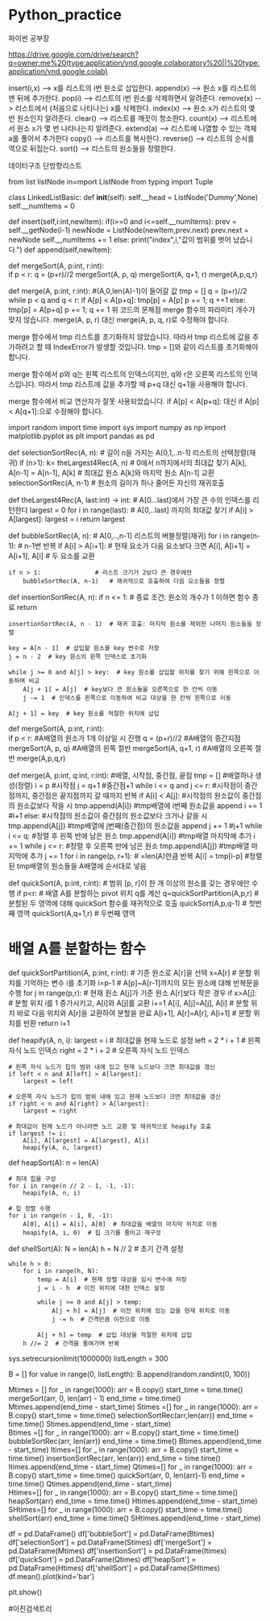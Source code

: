 # Python_practice
파이썬 공부장

https://drive.google.com/drive/search?q=owner:me%20(type:application/vnd.google.colaboratory%20||%20type:application/vnd.google.colab)

insert(i,x) --> x를 리스트의 i번 원소로 삽입한다.
append(x) --> 원소 x를 리스트의 맨 뒤에 추가한다.
pop(i) --> 리스트의 i번 원소를 삭제하면서 알려준다.
remove(x) --> 리스트에서 (처음으로 나타나는) x를 삭제한다.
index(x) --> 원소 x가 리스트의 몇 번 원소인지 알려준다.
clear() --> 리스트를 깨끗이 청소한다.
count(x) --> 리스트에서 원소 x가 몇 번 나타나는지 알려준다.
extend(a) --> 리스트에 나열할 수 있는 객체 a를 풀어서 추가한다
copy() --> 리스트를 복사한다.
reverse() --> 리스트의 순서를 역으로 뒤집는다.
sort() --> 리스트의 원소들을 정렬한다.

데이터구조 단방향리스트

from list listNode in=mport ListNode
from typing import Tuple

class LinkedListBasic:
  def __init__(self):
    self.__head = ListNode('Dummy',None)
    self.__numItems = 0
    
  def insert(self,i:int,newItem):
      if(i>=0 and i<=self.__numItems):
        prev = self.__getNode(i-1)
        newNode = ListNode(newItem,prev.next)
        prev.next = newNode
        self.__numItems += 1
       else:
        print("index",i,"값이 범위를 벗어 났습니다.")
  def append(self,newItem):

def mergeSort(A, p:int, r:int):   
    if p < r:
        q = (p+r)//2 
        mergeSort(A, p, q)
        mergeSort(A, q+1, r)
        merge(A,p,q,r)
        
def merge(A, p:int, r:int):  #(A,0,len(A)-1)이 들어갈 값
    tmp = []
    q = (p+r)//2
    while p < q and q < r: 
        if A[p] < A[p+q]:
            tmp[p] = A[p]
            p += 1; q +=1
        else:
            tmp[p] = A[p+q]
            p += 1; q += 1
위 코드의 문제점
merge 함수의 파라미터 개수가 맞지 않습니다. merge(A, p, r) 대신 merge(A, p, q, r)로 수정해야 합니다.

merge 함수에서 tmp 리스트를 초기화하지 않았습니다. 따라서 tmp 리스트에 값을 추가하려고 할 때 IndexError가 발생할 것입니다. tmp = []와 같이 리스트를 초기화해야 합니다.

merge 함수에서 p와 q는 왼쪽 리스트의 인덱스이지만, q와 r은 오른쪽 리스트의 인덱스입니다. 따라서 tmp 리스트에 값을 추가할 때 p+q 대신 q+1을 사용해야 합니다.

merge 함수에서 비교 연산자가 잘못 사용되었습니다. if A[p] < A[p+q]: 대신 if A[p] < A[q+1]:으로 수정해야 합니다.

import random
import time
import sys
import numpy as np
import matplotlib.pyplot as plt
import pandas as pd

def selectionSortRec(A, n):         # 길이 n을 가지는 A[0,1,..n-1] 리스트의 선택정렬(재귀)
    if (n>1):
        k= theLargest4Rec(A, n)   # 0에서 n까지에서의 최대값 찾기
        A[k], A[n-1] = A[n-1], A[k] # 최대값 원소 A[k]와 마지막 원소 A[n-1] 교환
        selectionSortRec(A, n-1)    # 원소의 길이가 하나 줄어든 자신의 재귀호출

def theLargest4Rec(A, last:int) -> int:	# A[0...last]에서 가장 큰 수의 인덱스를 리턴한다
	largest = 0
	for i in range(last):          # A[0,..last] 까지의 최대값 찾기
		if A[i] > A[largest]:
			largest = i
	return largest

def bubbleSortRec(A, n):    # A[0,..,n-1] 리스트의 버블정렬(재귀)
    for i in range(n-1):    # n-1번 반복
        if A[i] > A[i+1]:   # 현재 요소가 다음 요소보다 크면
            A[i], A[i+1] = A[i+1], A[i]   # 두 요소를 교환

    if n > 1:               # 리스트 크기가 2보다 큰 경우에만
        bubbleSortRec(A, n-1)   # 재귀적으로 호출하여 다음 요소들을 정렬

def insertionSortRec(A, n):
    if n <= 1:  # 종료 조건: 원소의 개수가 1 이하면 함수 종료
        return

    insertionSortRec(A, n - 1)  # 재귀 호출: 마지막 원소를 제외한 나머지 원소들을 정렬

    key = A[n - 1]  # 삽입할 원소를 key 변수로 저장
    j = n - 2  # key 원소의 왼쪽 인덱스로 초기화

    while j >= 0 and A[j] > key:  # key 원소를 삽입할 위치를 찾기 위해 왼쪽으로 이동하며 비교
        A[j + 1] = A[j]  # key보다 큰 원소들을 오른쪽으로 한 칸씩 이동
        j -= 1  # 인덱스를 왼쪽으로 이동하여 비교 대상을 한 칸씩 왼쪽으로 이동

    A[j + 1] = key  # key 원소를 적절한 위치에 삽입

def mergeSort(A, p:int, r:int):   
    if p < r: #A배열의 원소가 1개 이상일 시 진행
        q = (p+r)//2 #A배열의 중간지점
        mergeSort(A, p, q) #A배열의 왼쪽 절반
        mergeSort(A, q+1, r) #A배열의 오른쪽 절반
        merge(A,p,q,r)
        
def merge(A, p:int, q:int, r:int):  #배열, 시작점, 중간점, 끝점
    tmp = [] #배열하나 생성(정렬)
    i = p #시작점
    j = q+1 #중간점+1
    while i <= q and j <= r: #시작점이 중간점까지, 중간점은 끝지점까지 갈 때까지 반복
        if A[i] < A[j]: #시작점의 원소값이 중간점의 원소값보다 작을 시
            tmp.append(A[i]) #tmp배열에 i번째 원소값을 append
            i += 1 #i+1
        else: #시작점의 원소값이 중간점의 원소값보다 크거나 같을 시
            tmp.append(A[j]) #tmp배열에 j번째(중간점)의 원소값을 append
            j += 1 #j+1
    while i <= q: #정렬 후 왼쪽 반에 남은 원소
        tmp.append(A[i]) #tmp배열 마지막에 추가
        i += 1 
    while j <= r: #정렬 후 오른쪽 반에 남은 원소
        tmp.append(A[j]) #tmp배열 마지막에 추가
        j += 1
    for i in range(p, r+1): # =len(A)만큼 반복
        A[i] = tmp[i-p] #정렬된 tmp배열의 원소들을 A배열에 순서대로 넣음

def quickSort(A, p:int, r:int):
    # 범위 [p, r]이 한 개 이상의 원소를 갖는 경우에만 수행
    if p<r:
        # 배열 A를 분할하는 pivot 위치 q를 계산
        q=quickSortPartition(A,p,r)
        # 분할된 두 영역에 대해 quickSort 함수를 재귀적으로 호출
        quickSort(A,p,q-1) # 첫번째 영역
        quickSort(A,q+1,r) # 두번째 영역

# 배열 A를 분할하는 함수
def quickSortPartition(A, p:int, r:int):
    # 기준 원소로 A[r]을 선택
    x=A[r] 
    # 분할 위치를 기억하는 변수 i를 초기화
    i=p-1
    # A[p]~A[r-1]까지의 모든 원소에 대해 반복문을 수행
    for j in range(p,r):
        # 현재 원소 A[j]가 기준 원소 A[r]보다 작은 경우
        if x>A[j]: 
            # 분할 위치 i를 1 증가시키고, A[i]와 A[j]를 교환
            i+=1 
            A[i], A[j]=A[j], A[i] 
    # 분할 위치 바로 다음 위치와 A[r]을 교환하여 분할을 완료
    A[i+1], A[r]=A[r], A[i+1] 
    # 분할 위치를 반환
    return i+1

def heapify(A, n, i):
    largest = i  # 최대값을 현재 노드로 설정
    left = 2 * i + 1  # 왼쪽 자식 노드 인덱스
    right = 2 * i + 2  # 오른쪽 자식 노드 인덱스

    # 왼쪽 자식 노드가 힙의 범위 내에 있고 현재 노드보다 크면 최대값을 갱신
    if left < n and A[left] > A[largest]:
        largest = left

    # 오른쪽 자식 노드가 힙의 범위 내에 있고 현재 노드보다 크면 최대값을 갱신
    if right < n and A[right] > A[largest]:
        largest = right

    # 최대값이 현재 노드가 아니라면 노드 교환 및 재귀적으로 heapify 호출
    if largest != i:
        A[i], A[largest] = A[largest], A[i]
        heapify(A, n, largest)

def heapSort(A):
    n = len(A)

    # 최대 힙을 구성
    for i in range(n // 2 - 1, -1, -1):
        heapify(A, n, i)

    # 힙 정렬 수행
    for i in range(n - 1, 0, -1):
        A[0], A[i] = A[i], A[0]  # 최대값을 배열의 마지막 위치로 이동
        heapify(A, i, 0)  # 힙 크기를 줄이고 재구성

def shellSort(A):
    N = len(A)
    h = N // 2  # 초기 간격 설정

    while h > 0:
        for i in range(h, N):
            temp = A[i]  # 현재 정렬 대상을 임시 변수에 저장
            j = i - h  # 이전 위치에 대한 인덱스 설정

            while j >= 0 and A[j] > temp:
                A[j + h] = A[j]  # 이전 위치에 있는 값을 현재 위치로 이동
                j -= h  # 간격만큼 이전으로 이동

            A[j + h] = temp  # 삽입 대상을 적절한 위치에 삽입
        h //= 2  # 간격을 줄여가며 반복

sys.setrecursionlimit(1000000)
listLength = 300

B = []
for value in range(0, listLength):
    B.append(random.randint(0, 100))

Mtimes = []
for _ in range(1000):
    arr = B.copy()
    start_time = time.time()
    mergeSort(arr, 0, len(arr) - 1)
    end_time = time.time()
    Mtimes.append(end_time - start_time)
Stimes =[]
for _ in range(1000):
    arr = B.copy() 
    start_time = time.time()
    selectionSortRec(arr,len(arr))
    end_time = time.time()
    Stimes.append(end_time - start_time)  
Btimes =[]
for _ in range(1000):
    arr = B.copy() 
    start_time = time.time()
    bubbleSortRec(arr, len(arr))
    end_time = time.time()
    Btimes.append(end_time - start_time)
Itimes=[]
for _ in range(1000):
    arr = B.copy() 
    start_time = time.time()
    insertionSortRec(arr, len(arr))
    end_time = time.time()
    Itimes.append(end_time - start_time)
Qtimes=[]
for _ in range(1000):
    arr = B.copy() 
    start_time = time.time()
    quickSort(arr, 0, len(arr)-1)
    end_time = time.time()
    Qtimes.append(end_time - start_time)   
Htimes=[]
for _ in range(1000):
    arr = B.copy() 
    start_time = time.time()
    heapSort(arr)
    end_time = time.time()
    Htimes.append(end_time - start_time)
SHtimes=[]
for _ in range(1000):
    arr = B.copy() 
    start_time = time.time()
    shellSort(arr)
    end_time = time.time()
    SHtimes.append(end_time - start_time)

df = pd.DataFrame()
df['bubbleSort'] = pd.DataFrame(Btimes)
df['selectionSort'] = pd.DataFrame(Stimes)
df['mergeSort'] = pd.DataFrame(Mtimes)
df['insertionSort'] = pd.DataFrame(Itimes)
df['quickSort'] = pd.DataFrame(Qtimes)
df['heapSort'] = pd.DataFrame(Htimes)
df['shellSort'] = pd.DataFrame(SHtimes)
df.mean().plot(kind='bar')

plt.show()

#이진검색트리

